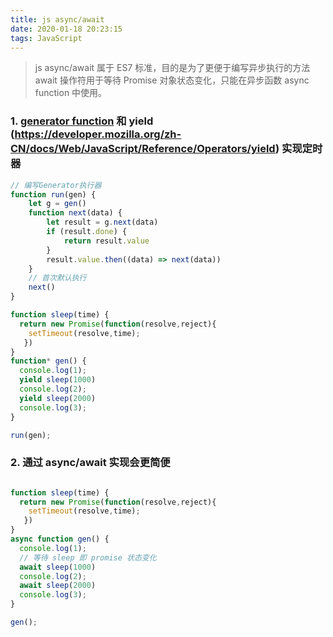 ```yaml
---
title: js async/await 
date: 2020-01-18 20:23:15
tags: JavaScript
---
```


> js async/await 属于 ES7 标准，目的是为了更便于编写异步执行的方法
> await  操作符用于等待 Promise 对象状态变化，只能在异步函数 async function 中使用。

<!-- more -->


### 1. [generator function](https://developer.mozilla.org/zh-CN/docs/Web/JavaScript/Reference/Global_Objects/Generator) 和 yield (https://developer.mozilla.org/zh-CN/docs/Web/JavaScript/Reference/Operators/yield) 实现定时器

```js
// 编写Generator执行器
function run(gen) {
    let g = gen()
    function next(data) {
        let result = g.next(data)
        if (result.done) {
            return result.value
        }
        result.value.then((data) => next(data))
    }
    // 首次默认执行
    next()
}

function sleep(time) {
  return new Promise(function(resolve,reject){
    setTimeout(resolve,time);
   })
} 
function* gen() {
  console.log(1);
  yield sleep(1000)
  console.log(2);
  yield sleep(2000)
  console.log(3);
}

run(gen);
```

### 2. 通过 async/await 实现会更简便

```js

function sleep(time) {
  return new Promise(function(resolve,reject){
    setTimeout(resolve,time);
   })
} 
async function gen() {
  console.log(1);
  // 等待 sleep 即 promise 状态变化
  await sleep(1000)
  console.log(2);
  await sleep(2000)
  console.log(3);
}

gen();

```